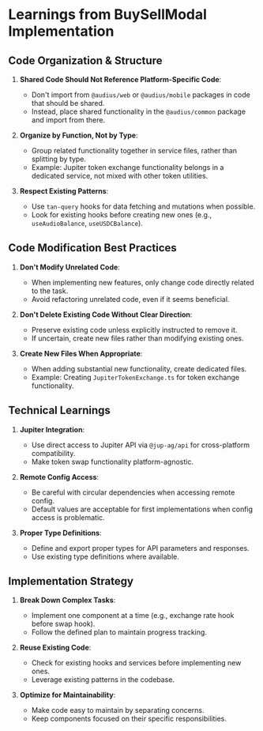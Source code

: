 # Learnings from BuySellModal Implementation

## Code Organization & Structure

1. **Shared Code Should Not Reference Platform-Specific Code**:

   - Don't import from `@audius/web` or `@audius/mobile` packages in code that should be shared.
   - Instead, place shared functionality in the `@audius/common` package and import from there.

2. **Organize by Function, Not by Type**:

   - Group related functionality together in service files, rather than splitting by type.
   - Example: Jupiter token exchange functionality belongs in a dedicated service, not mixed with other token utilities.

3. **Respect Existing Patterns**:
   - Use `tan-query` hooks for data fetching and mutations when possible.
   - Look for existing hooks before creating new ones (e.g., `useAudioBalance`, `useUSDCBalance`).

## Code Modification Best Practices

1. **Don't Modify Unrelated Code**:

   - When implementing new features, only change code directly related to the task.
   - Avoid refactoring unrelated code, even if it seems beneficial.

2. **Don't Delete Existing Code Without Clear Direction**:

   - Preserve existing code unless explicitly instructed to remove it.
   - If uncertain, create new files rather than modifying existing ones.

3. **Create New Files When Appropriate**:
   - When adding substantial new functionality, create dedicated files.
   - Example: Creating `JupiterTokenExchange.ts` for token exchange functionality.

## Technical Learnings

1. **Jupiter Integration**:

   - Use direct access to Jupiter API via `@jup-ag/api` for cross-platform compatibility.
   - Make token swap functionality platform-agnostic.

2. **Remote Config Access**:

   - Be careful with circular dependencies when accessing remote config.
   - Default values are acceptable for first implementations when config access is problematic.

3. **Proper Type Definitions**:
   - Define and export proper types for API parameters and responses.
   - Use existing type definitions where available.

## Implementation Strategy

1. **Break Down Complex Tasks**:

   - Implement one component at a time (e.g., exchange rate hook before swap hook).
   - Follow the defined plan to maintain progress tracking.

2. **Reuse Existing Code**:

   - Check for existing hooks and services before implementing new ones.
   - Leverage existing patterns in the codebase.

3. **Optimize for Maintainability**:
   - Make code easy to maintain by separating concerns.
   - Keep components focused on their specific responsibilities.
